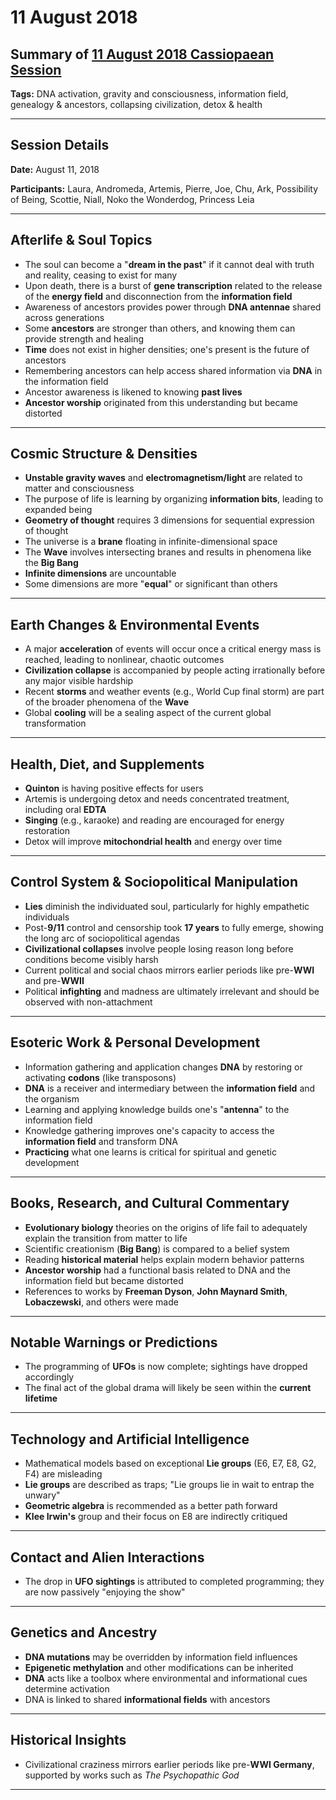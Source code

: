 # 11 August 2018

## Summary of [11 August 2018 Cassiopaean Session](https://cassiopaea.org/forum/threads/session-11-august-2018.46202/#post-769732)

**Tags:** DNA activation, gravity and consciousness, information field, genealogy & ancestors, collapsing civilization, detox & health

---

## Session Details

**Date:** August 11, 2018

**Participants:** Laura, Andromeda, Artemis, Pierre, Joe, Chu, Ark, Possibility of Being, Scottie, Niall, Noko the Wonderdog, Princess Leia

---

## Afterlife & Soul Topics

- The soul can become a "**dream in the past**" if it cannot deal with truth and reality, ceasing to exist for many
- Upon death, there is a burst of **gene transcription** related to the release of the **energy field** and disconnection from the **information field**
- Awareness of ancestors provides power through **DNA antennae** shared across generations
- Some **ancestors** are stronger than others, and knowing them can provide strength and healing
- **Time** does not exist in higher densities; one's present is the future of ancestors
- Remembering ancestors can help access shared information via **DNA** in the information field
- Ancestor awareness is likened to knowing **past lives**
- **Ancestor worship** originated from this understanding but became distorted

---

## Cosmic Structure & Densities

- **Unstable gravity waves** and **electromagnetism/light** are related to matter and consciousness
- The purpose of life is learning by organizing **information bits**, leading to expanded being
- **Geometry of thought** requires 3 dimensions for sequential expression of thought
- The universe is a **brane** floating in infinite-dimensional space
- The **Wave** involves intersecting branes and results in phenomena like the **Big Bang**
- **Infinite dimensions** are uncountable
- Some dimensions are more "**equal**" or significant than others

---

## Earth Changes & Environmental Events

- A major **acceleration** of events will occur once a critical energy mass is reached, leading to nonlinear, chaotic outcomes
- **Civilization collapse** is accompanied by people acting irrationally before any major visible hardship
- Recent **storms** and weather events (e.g., World Cup final storm) are part of the broader phenomena of the **Wave**
- Global **cooling** will be a sealing aspect of the current global transformation

---

## Health, Diet, and Supplements

- **Quinton** is having positive effects for users
- Artemis is undergoing detox and needs concentrated treatment, including oral **EDTA**
- **Singing** (e.g., karaoke) and reading are encouraged for energy restoration
- Detox will improve **mitochondrial health** and energy over time

---

## Control System & Sociopolitical Manipulation

- **Lies** diminish the individuated soul, particularly for highly empathetic individuals
- Post-**9/11** control and censorship took **17 years** to fully emerge, showing the long arc of sociopolitical agendas
- **Civilizational collapses** involve people losing reason long before conditions become visibly harsh
- Current political and social chaos mirrors earlier periods like pre-**WWI** and pre-**WWII**
- Political **infighting** and madness are ultimately irrelevant and should be observed with non-attachment

---

## Esoteric Work & Personal Development

- Information gathering and application changes **DNA** by restoring or activating **codons** (like transposons)
- **DNA** is a receiver and intermediary between the **information field** and the organism
- Learning and applying knowledge builds one's "**antenna**" to the information field
- Knowledge gathering improves one's capacity to access the **information field** and transform DNA
- **Practicing** what one learns is critical for spiritual and genetic development

---

## Books, Research, and Cultural Commentary

- **Evolutionary biology** theories on the origins of life fail to adequately explain the transition from matter to life
- Scientific creationism (**Big Bang**) is compared to a belief system
- Reading **historical material** helps explain modern behavior patterns
- **Ancestor worship** had a functional basis related to DNA and the information field but became distorted
- References to works by **Freeman Dyson**, **John Maynard Smith**, **Lobaczewski**, and others were made

---

## Notable Warnings or Predictions

- The programming of **UFOs** is now complete; sightings have dropped accordingly
- The final act of the global drama will likely be seen within the **current lifetime**

---

## Technology and Artificial Intelligence

- Mathematical models based on exceptional **Lie groups** (E6, E7, E8, G2, F4) are misleading
- **Lie groups** are described as traps; "Lie groups lie in wait to entrap the unwary"
- **Geometric algebra** is recommended as a better path forward
- **Klee Irwin's** group and their focus on E8 are indirectly critiqued

---

## Contact and Alien Interactions

- The drop in **UFO sightings** is attributed to completed programming; they are now passively "enjoying the show"

---

## Genetics and Ancestry

- **DNA mutations** may be overridden by information field influences
- **Epigenetic methylation** and other modifications can be inherited
- **DNA** acts like a toolbox where environmental and informational cues determine activation
- DNA is linked to shared **informational fields** with ancestors

---

## Historical Insights

- Civilizational craziness mirrors earlier periods like pre-**WWI Germany**, supported by works such as *The Psychopathic God*

---

